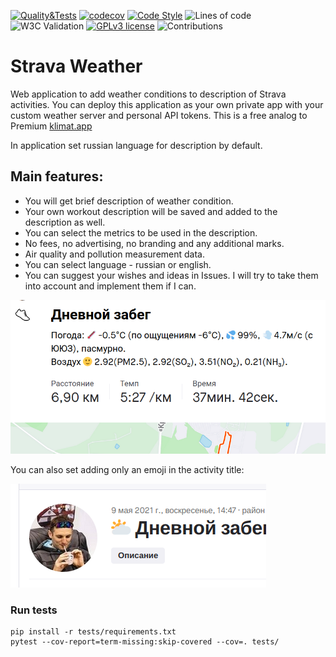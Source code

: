 [![Quality&Tests](https://github.com/vol1ura/strava_weather_app/actions/workflows/python-app.yml/badge.svg)](https://github.com/vol1ura/strava_weather_app/actions/workflows/python-app.yml)
[![codecov](https://codecov.io/gh/vol1ura/strava_weather_app/branch/master/graph/badge.svg)](https://codecov.io/gh/vol1ura/strava_weather_app)
[![Code Style](https://img.shields.io/badge/Code%20Style-PEP%208-blueviolet)](https://www.python.org/dev/peps/pep-0008/) 
![Lines of code](https://img.shields.io/tokei/lines/github/vol1ura/strava_weather_app)
![W3C Validation](https://img.shields.io/w3c-validation/html?targetUrl=http%3A%2F%2Fstrava.pythonanywhere.com%2F)
[![GPLv3 license](https://img.shields.io/badge/License-GPLv3-blue.svg)](http://perso.crans.org/besson/LICENSE.html)
![Contributions](https://img.shields.io/badge/Contributions-Welcome-brightgreen)

# Strava Weather

Web application to add weather conditions to description of Strava activities. You can deploy this application as your own private app with your custom weather server and personal API tokens.
This is a free analog to Premium [klimat.app](http://klimat.app)

In application set russian language for description by default.

## Main features:

* You will get brief description of weather condition.
* Your own workout description will be saved and added to the description as well.
* You can select the metrics to be used in the description.
* No fees, no advertising, no branding and any additional marks.
* Air quality and pollution measurement data.
* You can select language -  russian or english.
* You can suggest your wishes and ideas in Issues. I will try to take them into account and implement them if I can.

![Description example](static/pic1.png)

You can also set adding only an emoji in the activity title:

![Emoji in the title](static/pic2.png)

### Run tests

```shell
pip install -r tests/requirements.txt
pytest --cov-report=term-missing:skip-covered --cov=. tests/
```
